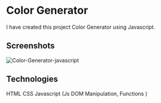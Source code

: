 # Color Generator

I have created this project Color Generator using Javascript. 

## Screenshots

![Color-Generator-javascript](https://github.com/user-attachments/assets/952cbdd5-d053-4f58-b5e8-06a5e1f9a0a1)

## Technologies

HTML
CSS
Javascript (Js DOM Manipulation, Functions )
